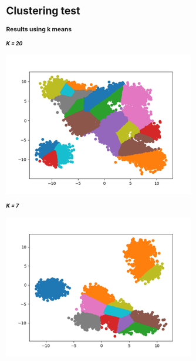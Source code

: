 # Clustering test

### Results using k means

##### K = 20

![k=20clusters](gifs/20clusters.gif)

##### K = 7

![k=7clusters](gifs/7clusters.gif)